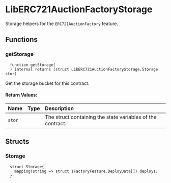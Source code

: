 # LibERC721AuctionFactoryStorage

Storage helpers for the `ERC721AuctionFactory` feature.

## Functions

### getStorage

```solidity
  function getStorage(
  ) internal returns (struct LibERC721AuctionFactoryStorage.Storage stor)
```

Get the storage bucket for this contract.

#### Return Values:

| Name   | Type | Description                                                |
| :----- | :--- | :--------------------------------------------------------- |
| `stor` |      | The struct containing the state variables of the contract. |

## Structs

### Storage

```solidity
  struct Storage{
    mapping(string => struct IFactoryFeature.DeployData[]) deploys;
  }
```
